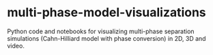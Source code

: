 # multi-phase-model-visualizations
Python code and notebooks for visualizing multi-phase separation simulations (Cahn-Hilliard model with phase conversion) in 2D, 3D and video.
